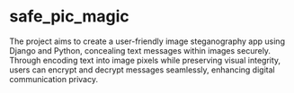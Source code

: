 # safe_pic_magic
The project aims to create a user-friendly image steganography app using Django and Python, concealing text messages within images securely. Through encoding text into image pixels while preserving visual integrity, users can encrypt and decrypt messages seamlessly, enhancing digital communication privacy.
